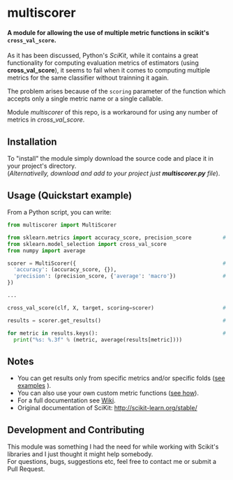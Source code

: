 # multiscorer
#### A module for allowing the use of multiple metric functions in scikit's `cross_val_score`.

As it has been discussed, Python's _SciKit_, while it contains a great functionality for computing evaluation metrics of estimators (using **cross_val_score**),
it seems to fail when it comes to computing multiple metrics for the same classifier without trainning it again.

The problem arises because of the `scoring` parameter of the function which accepts only a single metric name or a single callable.

Module _multiscorer_ of this repo, is a workaround for using any number of metrics in *cross_val_score*.


## Installation

To "install" the module simply download the source code and place it in your project's directory.  
(*Alternativelly, download and add to your project just **multiscorer.py** file*).

## Usage (Quickstart example)

From a Python script, you can write:
```Python
from multiscorer import MultiScorer

from sklearn.metrics import accuracy_score, precision_score          # Scikit's libraries for demonstration
from sklearn.model_selection import cross_val_score
from numpy import average

scorer = MultiScorer({                                               # Create a MultiScorer instance
  'accuracy': (accuracy_score, {}),
  'precision': (precision_score, {'average': 'macro'})               # Param 'average' will be passed to precision_score as kwarg 
})

...

cross_val_score(clf, X, target, scoring=scorer)                      # Use the function with our socrer. Ignore its result 

results = scorer.get_results()                                       # Get a dict of lists containing the scores for each metric

for metric in results.keys():                                        # Iterate and use the results
  print("%s: %.3f" % (metric, average(results[metric])))

```

## Notes
- You can get results only from specific metrics and/or specific folds ([see examples](https://github.com/StKyr/multiscorer/wiki/Examples) ).
- You can also use your own custom metric functions ([see how](https://github.com/StKyr/multiscorer/wiki/Examples#using-custom-metrics-in-multiscorer)).
- For a full documentation see [Wiki](https://github.com/StKyr/multiscorer/wiki).
- Original documentation of SciKit: http://scikit-learn.org/stable/

## Development and Contributing
This module was something I had the need for while working with Scikit's libraries and I just thought it might help somebody.  
For questions, bugs, suggestions etc, feel free to contact me or submit a Pull Request.
